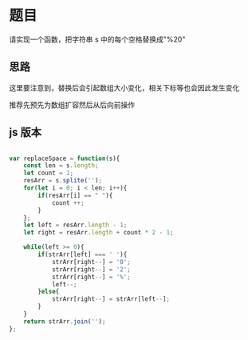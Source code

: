 # 题目

请实现一个函数，把字符串 s 中的每个空格替换成"%20"

## 思路

这里要注意到，替换后会引起数组大小变化，相关下标等也会因此发生变化

推荐先预先为数组扩容然后从后向前操作

## js 版本

~~~JavaScript

var replaceSpace = function(s){
    const len = s.length;
    let count = 1;
    resArr = s.splite('');
    for(let i = 0; i < len; i++){
        if(resArr[i] == " "){
            count ++;
        }
    };
    let left = resArr.length - 1;
    let right = resArr.length + count * 2 - 1;

    while(left >= 0){
        if(strArr[left] === ' '){
            strArr[right--] = '0';
            strArr[right--] = '2';
            strArr[right--] = '%';
            left--;
        }else{
            strArr[right--] = strArr[left--];
        }
    }
    return strArr.join('');
};
~~~
